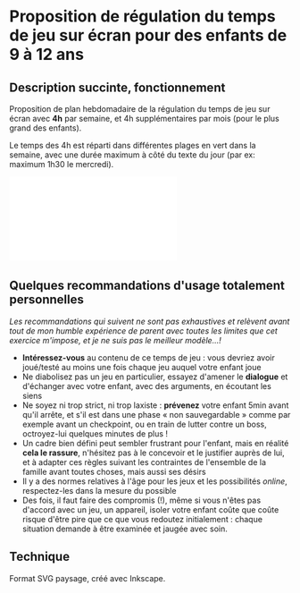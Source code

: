 # Proposition de régulation du temps de jeu sur écran pour des enfants de 9 à 12 ans

## Description succinte, fonctionnement
Proposition de plan hebdomadaire de la régulation du temps de jeu sur écran avec **4h** par semaine, et 4h supplémentaires par mois (pour le plus grand des enfants).

Le temps des 4h est réparti dans différentes plages en vert dans la semaine, avec une durée maximum à côté du texte du jour (par ex: maximum 1h30 le mercredi).

![Régulation du temps de jeu format PDF](/joursdordi.pdf)

## Quelques recommandations d'usage totalement personnelles
_Les recommandations qui suivent ne sont pas exhaustives et relèvent avant tout de mon humble expérience de parent avec toutes les limites que cet exercice m'impose, et je ne suis pas le meilleur modèle...!_

- **Intéressez-vous** au contenu de ce temps de jeu : vous devriez avoir joué/testé au moins une fois chaque jeu auquel votre enfant joue
- Ne diabolisez pas un jeu en particulier, essayez d'amener le **dialogue** et d'échanger avec votre enfant, avec des arguments, en écoutant les siens
- Ne soyez ni trop strict, ni trop laxiste : **prévenez** votre enfant 5min avant qu'il arrête, et s'il est dans une phase « non sauvegardable » comme par exemple avant un checkpoint, ou en train de lutter contre un boss, octroyez-lui quelques minutes de plus !
- Un cadre bien défini peut sembler frustrant pour l'enfant, mais en réalité **cela le rassure**, n'hésitez pas à le concevoir et le justifier auprès de lui, et à adapter ces règles suivant les contraintes de l'ensemble de la famille avant toutes choses, mais aussi ses désirs
- Il y a des normes relatives à l'âge pour les jeux et les possibilités _online_, respectez-les dans la mesure du possible
- Des fois, il faut faire des compromis (!), même si vous n'êtes pas d'accord avec un jeu, un appareil, isoler votre enfant coûte que coûte risque d'être pire que ce que vous redoutez initialement : chaque situation demande à être examinée et jaugée avec soin.

## Technique
Format SVG paysage, créé avec Inkscape.
